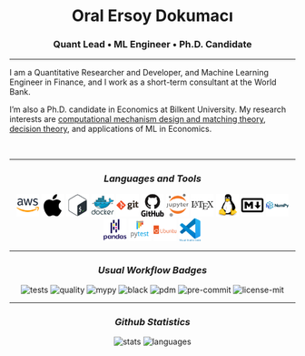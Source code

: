 <h1 align="center">Oral Ersoy Dokumacı</h1>
<h3 align="center">Quant Lead • ML Engineer • Ph.D. Candidate</h3>
<hr>

I am a Quantitative Researcher and Developer, and Machine Learning Engineer in Finance, and I work as a short-term consultant at the World Bank.

I’m also a Ph.D. candidate in Economics at Bilkent University. My research interests are [computational mechanism design and matching theory](https://raw.githubusercontent.com/oedokumaci/gale-shapley), [decision theory](https://www.sciencedirect.com/science/article/abs/pii/S0022249618300245), and applications of ML in Economics.

&nbsp;

<hr>

<h3 align="center"><i>Languages and Tools</i></h3>

<p align="center">
    <!-- AWS -->
    <a>
        <img src="https://raw.githubusercontent.com/devicons/devicon/master/icons/amazonwebservices/amazonwebservices-original-wordmark.svg" alt="aws" width="40" height="40"/>
    </a>
    <!-- APPLE -->
    <a>
        <img src="https://raw.githubusercontent.com/devicons/devicon/master/icons/apple/apple-original.svg" alt="apple" width="40" height="40"/>
    </a>
    <!-- BASH -->
    <a>
        <img src="https://raw.githubusercontent.com/devicons/devicon/master/icons/bash/bash-original.svg" alt="bash" width="40" height="40"/>
    </a>
    <!-- DOCKER -->
    <a>
        <img src="https://raw.githubusercontent.com/devicons/devicon/master/icons/docker/docker-original-wordmark.svg" alt="docker" width="40" height="40"/>
    </a>
    <!-- GIT -->
    <a>
        <img src="https://raw.githubusercontent.com/devicons/devicon/master/icons/git/git-original-wordmark.svg" alt="git" width="40" height="40"/>
    </a>
    <!-- GITHUB -->
    <a>
        <img src="https://raw.githubusercontent.com/devicons/devicon/master/icons/github/github-original-wordmark.svg" alt="github" width="40" height="40"/>
    </a>
    <!-- JUPYTER -->
    <a>
        <img src="https://raw.githubusercontent.com/devicons/devicon/master/icons/jupyter/jupyter-original-wordmark.svg" alt="jupyter" width="40" height="40"/>
    </a>
    <!-- LATEX -->
    <a>
        <img src="https://raw.githubusercontent.com/devicons/devicon/master/icons/latex/latex-original.svg" alt="latex" width="40" height="40"/>
    </a>
    <!-- LINUX -->
    <a>
        <img src="https://raw.githubusercontent.com/devicons/devicon/master/icons/linux/linux-original.svg" alt="linux" width="40" height="40"/>
    </a>
    <!-- MARKDOWN -->
    <a>
        <img src="https://raw.githubusercontent.com/devicons/devicon/master/icons/markdown/markdown-original.svg" alt="markdown" width="40" height="40"/>
    </a>
    <!-- NUMPY -->
    <a>
        <img src="https://raw.githubusercontent.com/devicons/devicon/master/icons/numpy/numpy-original-wordmark.svg" alt="numpy" width="40" height="40"/>
    </a>
    <!-- PANDAS -->
    <a>
        <img src="https://raw.githubusercontent.com/devicons/devicon/master/icons/pandas/pandas-original-wordmark.svg" alt="pandas" width="40" height="40"/>
    </a>
    <!-- PYTEST -->
    <a>
        <img src="https://raw.githubusercontent.com/devicons/devicon/master/icons/pytest/pytest-original-wordmark.svg" alt="pytest" width="40" height="40"/>
    </a>
    <!-- UBUNTU -->
    <a>
        <img src="https://raw.githubusercontent.com/devicons/devicon/master/icons/ubuntu/ubuntu-plain-wordmark.svg" alt="ubuntu" width="40" height="40"/>
    </a>
    <!-- VSCODE -->
    <a>
        <img src="https://raw.githubusercontent.com/devicons/devicon/master/icons/vscode/vscode-original-wordmark.svg" alt="vscode" width="40" height="40"/>
    </a>
</p>


<hr>

<h3 align="center"><i>Usual Workflow Badges</i></h3>

<p align="center">
    <a>
        <img src="https://github.com/oedokumaci/template-python/actions/workflows/tests.yml/badge.svg" alt="tests"/>
    </a>
    <a>
        <img src="https://github.com/oedokumaci/template-python/actions/workflows/quality.yml/badge.svg" alt="quality"/>
    </a>
    <a>
        <img src="https://www.mypy-lang.org/static/mypy_badge.svg" alt="mypy"/>
    </a>
    <a>
        <img src="https://img.shields.io/badge/code%20style-black-000000.svg" alt="black"/>
    </a>
    <a>
        <img src="https://img.shields.io/badge/pdm-managed-blueviolet" alt="pdm"/>
    </a>
    <a>
        <img src="https://img.shields.io/badge/pre--commit-enabled-brightgreen?logo=pre-commit&logoColor=white" alt="pre-commit"/>
    </a>
    <a>
        <img src="https://img.shields.io/badge/License-MIT-yellow.svg" alt="license-mit"/>
    </a>
</p>

<hr>

<h3 align="center"><i>Github Statistics</i></h3>

<p align="center">
  <img src="https://github-readme-stats.vercel.app/api?username=oedokumaci&show_icons=true&locale=en" alt="stats" style="display:inline-block;" height=150/>
  <img src="https://github-readme-stats.vercel.app/api/top-langs?username=oedokumaci&show_icons=true&locale=en&layout=compact" alt="languages" style="display:inline-block;" height=150/>
</p> 
